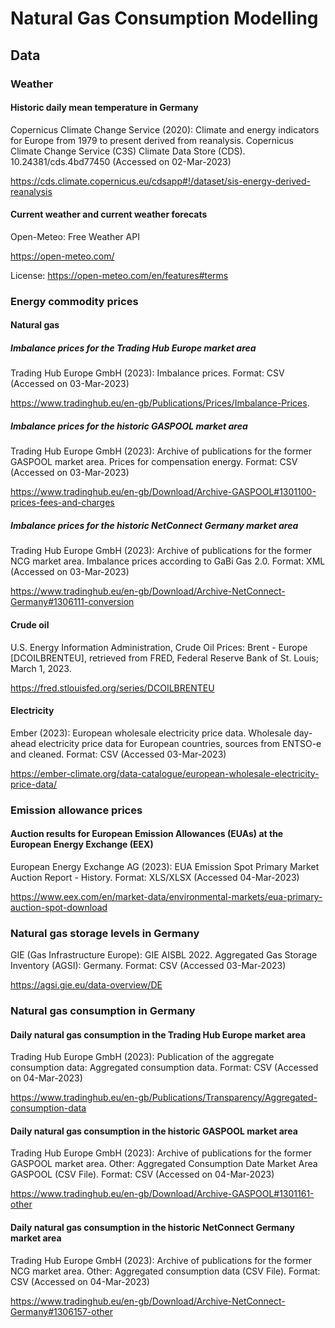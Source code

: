 # Natural Gas Consumption Modelling

## Data

### Weather

#### Historic daily mean temperature in Germany

Copernicus Climate Change Service (2020): Climate and energy indicators for Europe from 1979 to present derived from reanalysis. Copernicus Climate Change Service (C3S) Climate Data Store (CDS). 10.24381/cds.4bd77450 (Accessed on 02-Mar-2023)

https://cds.climate.copernicus.eu/cdsapp#!/dataset/sis-energy-derived-reanalysis

#### Current weather and current weather forecats

Open-Meteo: Free Weather API

https://open-meteo.com/

License: https://open-meteo.com/en/features#terms

### Energy commodity prices

#### Natural gas

##### Imbalance prices for the Trading Hub Europe market area

Trading Hub Europe GmbH (2023): Imbalance prices. Format: CSV (Accessed on 03-Mar-2023)

https://www.tradinghub.eu/en-gb/Publications/Prices/Imbalance-Prices.

##### Imbalance prices for the historic GASPOOL market area

Trading Hub Europe GmbH (2023): Archive of publications for the former GASPOOL market area. Prices for compensation energy. Format: CSV (Accessed on 03-Mar-2023)

https://www.tradinghub.eu/en-gb/Download/Archive-GASPOOL#1301100-prices-fees-and-charges

##### Imbalance prices for the historic NetConnect Germany market area

Trading Hub Europe GmbH (2023): Archive of publications for the former NCG market area. Imbalance prices according to GaBi Gas 2.0. Format: XML (Accessed on 03-Mar-2023)

https://www.tradinghub.eu/en-gb/Download/Archive-NetConnect-Germany#1306111-conversion

#### Crude oil

U.S. Energy Information Administration, Crude Oil Prices: Brent - Europe [DCOILBRENTEU], retrieved from FRED, Federal Reserve Bank of St. Louis; March 1, 2023.

https://fred.stlouisfed.org/series/DCOILBRENTEU

#### Electricity

Ember (2023): European wholesale electricity price data. Wholesale day-ahead electricity price data for European countries, sources from ENTSO-e and cleaned. Format: CSV (Accessed 03-Mar-2023)

https://ember-climate.org/data-catalogue/european-wholesale-electricity-price-data/

### Emission allowance prices

#### Auction results for European Emission Allowances (EUAs) at the European Energy Exchange (EEX)

European Energy Exchange AG (2023): EUA Emission Spot Primary Market Auction Report - History. Format: XLS/XLSX (Accessed 04-Mar-2023)

https://www.eex.com/en/market-data/environmental-markets/eua-primary-auction-spot-download

### Natural gas storage levels in Germany

GIE (Gas Infrastructure Europe): GIE AISBL 2022. Aggregated Gas Storage Inventory (AGSI): Germany. Format: CSV (Accessed 03-Mar-2023)

https://agsi.gie.eu/data-overview/DE

### Natural gas consumption in Germany

#### Daily natural gas consumption in the Trading Hub Europe market area

Trading Hub Europe GmbH (2023): Publication of the aggregate consumption data: Aggregated consumption data. Format: CSV (Accessed on 04-Mar-2023)

https://www.tradinghub.eu/en-gb/Publications/Transparency/Aggregated-consumption-data

#### Daily natural gas consumption in the historic GASPOOL market area

Trading Hub Europe GmbH (2023): Archive of publications for the former GASPOOL market area. Other: Aggregated Consumption Date Market Area GASPOOL (CSV File). Format: CSV (Accessed on 04-Mar-2023)

https://www.tradinghub.eu/en-gb/Download/Archive-GASPOOL#1301161-other

#### Daily natural gas consumption in the historic NetConnect Germany market area

Trading Hub Europe GmbH (2023): Archive of publications for the former NCG market area. Other: Aggregated consumption data (CSV File). Format: CSV (Accessed on 04-Mar-2023)

https://www.tradinghub.eu/en-gb/Download/Archive-NetConnect-Germany#1306157-other
